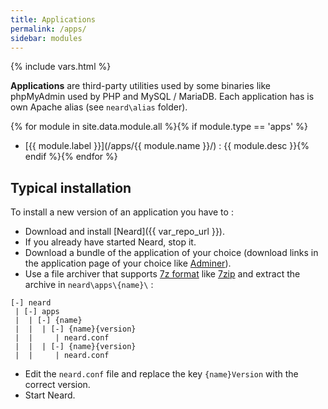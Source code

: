 ```yaml
---
title: Applications
permalink: /apps/
sidebar: modules
---
```

{% include vars.html %}

**Applications** are third-party utilities used by some binaries like phpMyAdmin used by PHP and MySQL / MariaDB. Each application has is own Apache alias (see `neard\alias` folder).

{% for module in site.data.module.all %}{% if module.type == 'apps' %}
* [{{ module.label }}](/apps/{{ module.name }}/) : {{ module.desc }}{% endif %}{% endfor %}

## Typical installation

To install a new version of an application you have to :

* Download and install [Neard]({{ var_repo_url }}).
* If you already have started Neard, stop it.
* Download a bundle of the application of your choice (download links in the application page of your choice like [Adminer](/apps/adminer/)).
* Use a file archiver that supports [7z format](http://www.7-zip.org/7z.html) like [7zip](http://www.7-zip.org/) and extract the archive in `neard\apps\{name}\` :

```text
[-] neard
 | [-] apps
 |  | [-] {name}
 |  |  | [-] {name}{version}
 |  |     | neard.conf
 |  |  | [-] {name}{version}
 |  |     | neard.conf
```

* Edit the `neard.conf` file and replace the key `{name}Version` with the correct version.
* Start Neard.